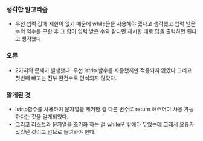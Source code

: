 ### 생각한 알고리즘
 - 우선 입력 값에 제한이 없기 때문에 while문을 사용해야 겠다고 생각했고 입력 받은 수의 약수를 구한 후 그 합이 입력 받은 수와 같다면 제시한 대로 답을 출력하면 된다고 생각했다

### 오류
 - 2가지의 문제가 발생했다. 우선 lstrip 함수를 사용했지만 적용되지 않았다 그리고 첫번째 빼고는 전부 완전수로 인식되지 않았다.

### 알게된 것
 - lstrip함수를 사용하여 문자열을 제거한 걸 다른 변수로 return 해주어야 사용 가능하다는 것을 알게되었다.
 - 그리고 리스트와 문자열을 초기화 하는 걸 while문 밖에다 두었는데 그래서 오류가 났었던 것이고 안으로 들여와야 한다.
